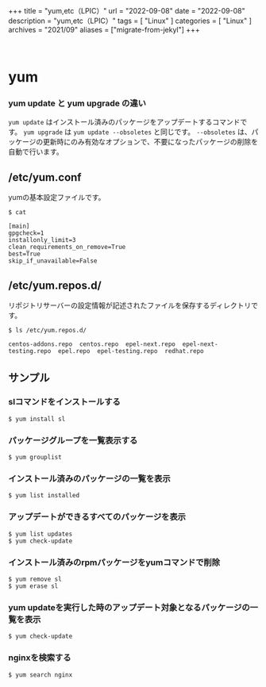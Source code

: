 +++
title = "yum,etc（LPIC）"
url = "2022-09-08"
date = "2022-09-08"
description = "yum,etc（LPIC）"
tags = [
  "Linux"
]
categories = [
  "Linux"
]
archives = "2021/09"
aliases = ["migrate-from-jekyl"]
+++

<br>

# yum


### yum update と yum upgrade の違い

`yum update` はインストール済みのパッケージをアップデートするコマンドです。
`yum upgrade` は `yum update --obsoletes` と同じです。
`--obsoletes` は、パッケージの更新時にのみ有効なオプションで、不要になったパッケージの削除を自動で行います。


## /etc/yum.conf

yumの基本設定ファイルです。

```
$ cat 
```

```
[main]
gpgcheck=1
installonly_limit=3
clean_requirements_on_remove=True
best=True
skip_if_unavailable=False
```

## /etc/yum.repos.d/

リポジトリサーバーの設定情報が記述されたファイルを保存するディレクトリです。

```
$ ls /etc/yum.repos.d/
```

```
centos-addons.repo  centos.repo  epel-next.repo  epel-next-testing.repo  epel.repo  epel-testing.repo  redhat.repo
```


## サンプル

### slコマンドをインストールする

```
$ yum install sl
```

### パッケージグループを一覧表示する

```
$ yum grouplist
```

### インストール済みのパッケージの一覧を表示

```
$ yum list installed
```

### アップデートができるすべてのパッケージを表示

```
$ yum list updates
$ yum check-update
```

### インストール済みのrpmパッケージをyumコマンドで削除

```
$ yum remove sl
$ yum erase sl
```

### yum updateを実行した時のアップデート対象となるパッケージの一覧を表示

```
$ yum check-update
```

### nginxを検索する

```
$ yum search nginx
```

